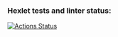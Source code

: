 ### Hexlet tests and linter status:
[![Actions Status](https://github.com/Ivan98745/python-project-49/actions/workflows/hexlet-check.yml/badge.svg)](https://github.com/Ivan98745/python-project-49/actions)
